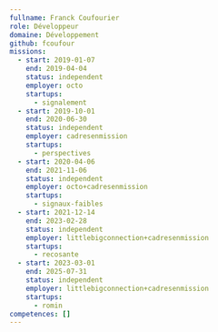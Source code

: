 ```yaml
---
fullname: Franck Coufourier
role: Développeur
domaine: Développement
github: fcoufour
missions:
  - start: 2019-01-07
    end: 2019-04-04
    status: independent
    employer: octo
    startups:
      - signalement
  - start: 2019-10-01
    end: 2020-06-30
    status: independent
    employer: cadresenmission
    startups:
      - perspectives
  - start: 2020-04-06
    end: 2021-11-06
    status: independent
    employer: octo+cadresenmission
    startups:
      - signaux-faibles
  - start: 2021-12-14
    end: 2023-02-28
    status: independent
    employer: littlebigconnection+cadresenmission
    startups:
      - recosante
  - start: 2023-03-01
    end: 2025-07-31
    status: independent
    employer: littlebigconnection+cadresenmission
    startups:
      - romin
competences: []
---
```

